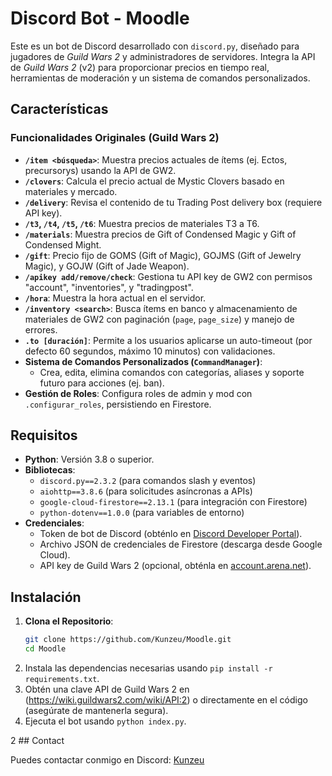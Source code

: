# Discord Bot - Moodle

Este es un bot de Discord desarrollado con `discord.py`, diseñado para jugadores de *Guild Wars 2* y administradores de servidores. Integra la API de *Guild Wars 2* (v2) para proporcionar precios en tiempo real, herramientas de moderación y un sistema de comandos personalizados.  

## Características

### Funcionalidades Originales (Guild Wars 2)
- **`/item <búsqueda>`**: Muestra precios actuales de ítems (ej. Ectos, precursorys) usando la API de GW2.
- **`/clovers`**: Calcula el precio actual de Mystic Clovers basado en materiales y mercado.
- **`/delivery`**: Revisa el contenido de tu Trading Post delivery box (requiere API key).
- **`/t3`, `/t4`, `/t5`, `/t6`**: Muestra precios de materiales T3 a T6.
- **`/materials`**: Muestra precios de Gift of Condensed Magic y Gift of Condensed Might.
- **`/gift`**: Precio fijo de GOMS (Gift of Magic), GOJMS (Gift of Jewelry Magic), y GOJW (Gift of Jade Weapon).
- **`/apikey add/remove/check`**: Gestiona tu API key de GW2 con permisos "account", "inventories", y "tradingpost".
- **`/hora`**: Muestra la hora actual en el servidor.
- **`/inventory <search>`**: Busca ítems en banco y almacenamiento de materiales de GW2 con paginación (`page`, `page_size`) y manejo de errores.
- **`.to [duración]`**: Permite a los usuarios aplicarse un auto-timeout (por defecto 60 segundos, máximo 10 minutos) con validaciones.
- **Sistema de Comandos Personalizados (`CommandManager`)**:
  - Crea, edita, elimina comandos con categorías, aliases y soporte futuro para acciones (ej. ban).
- **Gestión de Roles**: Configura roles de admin y mod con `.configurar_roles`, persistiendo en Firestore.

## Requisitos

- **Python**: Versión 3.8 o superior.
- **Bibliotecas**:
  - `discord.py==2.3.2` (para comandos slash y eventos)
  - `aiohttp==3.8.6` (para solicitudes asíncronas a APIs)
  - `google-cloud-firestore==2.13.1` (para integración con Firestore)
  - `python-dotenv==1.0.0` (para variables de entorno)
- **Credenciales**:
  - Token de bot de Discord (obténlo en [Discord Developer Portal](https://discord.com/developers/applications)).
  - Archivo JSON de credenciales de Firestore (descarga desde Google Cloud).
  - API key de Guild Wars 2 (opcional, obténla en [account.arena.net](https://account.arena.net/applications)).

## Instalación

1. **Clona el Repositorio**:
   ```bash
   git clone https://github.com/Kunzeu/Moodle.git
   cd Moodle
2. Instala las dependencias necesarias usando `pip install -r requirements.txt`.
3. Obtén una clave API de Guild Wars 2 en (https://wiki.guildwars2.com/wiki/API:2) o directamente en el código (asegúrate de mantenerla segura).
4. Ejecuta el bot usando `python index.py`.


2 ## Contact

Puedes contactar conmigo en Discord: [Kunzeu](https://discord.com/users/552563672162107431)
